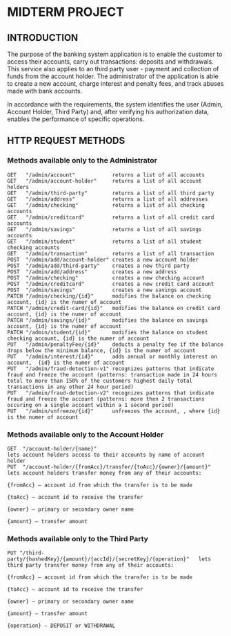 # MIDTERM PROJECT

## INTRODUCTION

The purpose of the banking system application is to enable the customer to access their accounts, carry out transactions: deposits and withdrawals. This service also applies to an third party user - payment and collection of funds from the account holder.
The administrator of the application is able to create a new account, charge interest and penalty fees, and track abuses made with bank accounts.

In accordance with the requirements, the system identifies the user (Admin, Account Holder, Third Party) and, after verifying his authorization data, enables the performance of specific operations.

## HTTP REQUEST METHODS
### Methods available only to the Administrator

```
GET   "/admin/account"            returns a list of all accounts
GET   "/admin/account-holder"     returns a list of all account holders
GET   "/admin/third-party"        returns a list of all third party
GET   "/admin/address"            returns a list of all addresses
GET   "/admin/checking"           returns a list of all checking accounts
GET   "/admin/creditcard"         returns a list of all credit card accounts
GET   "/admin/savings"            returns a list of all savings accounts
GET   "/admin/student"            returns a list of all student checking accounts
GET   "/admin/transaction"        returns a list of all transaction
POST  "/admin/add/account-holder" creates a new account holder
POST  "/admin/add/third-party"    creates a new third party
POST  "/admin/add/address"        creates a new address
POST  "/admin/checking"           creates a new checking account
POST  "/admin/creditcard"         creates a new credit card account
POST  "/admin/savings"            creates a new savings account
PATCH "/admin/checking/{id}"      modifies the balance on checking account, {id} is the numer of account
PATCH "/admin/credit-card/{id}"   modifies the balance on credit card account, {id} is the numer of account
PATCH "/admin/savings/{id}"       modifies the balance on savings account, {id} is the numer of account
PATCH "/admin/student/{id}"       modifies the balance on student checking account, {id} is the numer of account
PUT   "/admin/penaltyFee/{id}"    deducts a penalty fee if the balance drops below the minimum balance, {id} is the numer of account
PUT   "/admin/interest/{id}"      adds annual or monthly interest on account,  {id} is the numer of account
PUT   "/admin/fraud-detection-v1" recognizes patterns that indicate fraud and freeze the account (patterns: transaction made in 24 hours total to more than 150% of the customers highest daily total transactions in any other 24 hour period)
PUT   "/admin/fraud-detection-v2" recognizes patterns that indicate fraud and freeze the account (patterns: more then 2 transactions occuring on a single account within a 1 second period)
PUT   "/admin/unfreeze/{id}"      unfreezes the account, , where {id} is the numer of account
```

### Methods available only to the Account Holder
```
GET  "/account-holder/{name}"                                       lets account holders access to their accounts by name of account holder
PUT  "/account-holder/{fromAcc}/transfer/{toAcc}/{owner}/{amount}"  lets account holders transfer money from any of their accounts:
                                                                         {fromAcc} – account id from which the transfer is to be made
                                                                         {toAcc} – account id to receive the transfer
                                                                         {owner} – primary or secondary owner name
                                                                         {amount} – transfer amount
```
### Methods available only to the Third Party
```
PUT "/third-party/{hashedKey}/{amount}/{accId}/{secretKey}/{operation}"   lets third party transfer money from any of their accounts:
                                                                               {fromAcc} – account id from which the transfer is to be made
                                                                               {toAcc} – account id to receive the transfer
                                                                               {owner} – primary or secondary owner name
                                                                               {amount} – transfer amount
                                                                               {operation} – DEPOSIT or WITHDRAWAL

